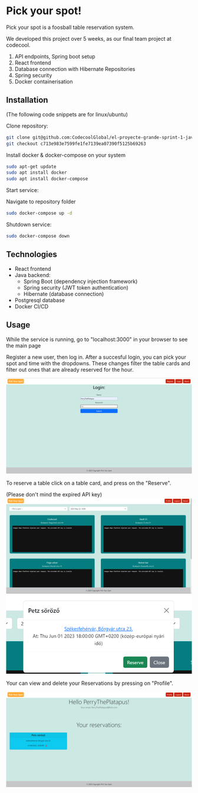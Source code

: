 # Pick your spot!

Pick your spot is a foosball table reservation system. 

We developed this project over 5 weeks, as our final team project at codecool.

1. API endpoints, Spring boot setup
2. React frontend
3. Database connection with Hibernate Repositories
4. Spring security
5. Docker containerisation  


## Installation

(The following code snippets are for linux/ubuntu) 

Clone repository:
```sh
git clone git@github.com:CodecoolGlobal/el-proyecte-grande-sprint-1-java-zsofi82.git
git checkout c713e983e7599fe1fe7139ea07390f5125b69263
```
Install docker & docker-compose on your system 
```sh
sudo apt-get update
sudo apt install docker 
sudo apt install docker-compose 
```

Start service:

Navigate to repository folder
```sh
sudo docker-compose up -d
```

Shutdown service:
```sh
sudo docker-compose down
```

## Technologies


- React frontend
- Java backend:
  - Spring Boot (dependency injection framework)
  - Spring security (JWT token authentication)
  - Hibernate (database connection)
- Postgresql database
- Docker CI/CD

## Usage


While the service is running, go to "localhost:3000" in your browser to see the main page

Register a new user, then log in. After a succesful login, you can pick your spot and time with the dropdowns. These changes filter the table cards and filter out ones that are already reserved for the hour.

![Login page](https://github.com/CodecoolGlobal/el-proyecte-grande-sprint-1-java-zsofi82/blob/development/screenshots/login.png?raw=true)

To reserve a table click on a table card, and press on the "Reserve".

(Please don't mind the expired API key)
![Main Page](https://github.com/CodecoolGlobal/el-proyecte-grande-sprint-1-java-zsofi82/blob/development/screenshots/MainPage.png?raw=true)
![Reserve](https://github.com/CodecoolGlobal/el-proyecte-grande-sprint-1-java-zsofi82/blob/development/screenshots/Reserving.png?raw=true)

Your can view and delete your Reservations by pressing on "Profile".

![Profile](https://github.com/CodecoolGlobal/el-proyecte-grande-sprint-1-java-zsofi82/blob/development/screenshots/Profile.png?raw=true)

